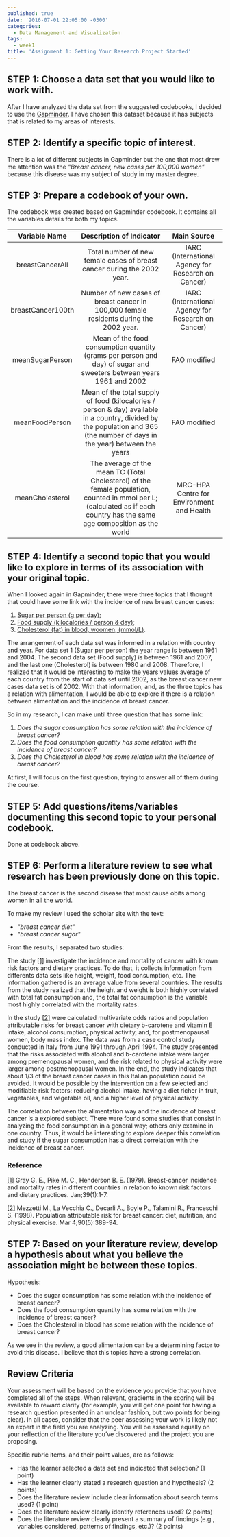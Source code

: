 ```yaml
---
published: true
date: '2016-07-01 22:05:00 -0300'
categories:
  - Data Management and Visualization
tags:
  - week1
title: 'Assignment 1: Getting Your Research Project Started'
---
```

## STEP 1: Choose a data set that you would like to work with.
After I have analyzed the data set from the suggested codebooks, I decided to use the [Gapminder][link_gapminder]. I have chosen this dataset because it has subjects that is related to my areas of interests.

## STEP 2: Identify a specific topic of interest.
There is a lot of different subjects in Gapminder but the one that most drew me attention was the _"Breast cancer, new cases per 100,000 women"_ because this disease was my subject of study in my master degree.

## STEP 3: Prepare a codebook of your own.
The codebook was created based on Gapminder codebook. It contains all the variables details for both my topics.

|   Variable Name   |      Description of Indicator   |  Main Source |
|:----:|:----------------------------------------:|:----:|
| breastCancerAll   | Total number of new female cases of breast cancer during the 2002 year. | IARC (International Agency for Research on Cancer) |
| breastCancer100th | Number of new cases of breast cancer in 100,000 female residents during the 2002 year. | IARC (International Agency for Research on Cancer) |
| meanSugarPerson   | Mean of the food consumption quantity (grams per person and day) of sugar and sweeters between years 1961 and 2002 | FAO modified |
| meanFoodPerson    | Mean of the total supply of food (kilocalories / person & day) available in a country, divided by the population and 365 (the number of days in the year) between the years | FAO modified |
| meanCholesterol   | The average of the mean TC (Total Cholesterol) of the female population, counted in mmol per L; (calculated as if each country has the same age composition as the world | MRC-HPA Centre for Environment and Health |

## STEP 4: Identify a second topic that you would like to explore in terms of its association with your original topic.
When I looked again in Gapminder, there were three topics that I thought that could have some link with the incidence of new breast cancer cases:

  1. [Sugar per person (g per day)][link_gmsugar];
  2. [Food supply (kilocalories / person & day)][link_gmfood];
  3. [Cholesterol (fat) in blood, woomen, (mmol/L)][link_gmcholesterol].

The arrangement of each data set was informed in a relation with country and year. For data set 1 (Sugar per person) the year range is between 1961 and 2004. The second data set (Food supply) is between 1961 and 2007, and the last one (Cholesterol) is between 1980 and 2008.
Therefore, I realized that it would be interesting to make the years values average of each country from the start of data set until 2002, as the breast cancer new cases data set is of 2002.
With that information, and, as the three topics has a relation with alimentation, I would be able to explore if there is a relation between alimentation and the incidence of breast cancer.

So in my research, I can make until three question that has some link:

  1. _Does the sugar consumption has some relation with the incidence of breast cancer?_
  2. _Does the food consumption quantity has some relation with the incidence of breast cancer?_
  3. _Does the Cholesterol in blood has some relation with the incidence of breast cancer?_

At first, I will focus on the first question, trying to answer all of them during the course.

## STEP 5: Add questions/items/variables documenting this second topic to your personal codebook.
Done at codebook above.

## STEP 6: Perform a literature review to see what research has been previously done on this topic.

The breast cancer is the second disease that most cause obits among women in all the world.

To make my review I used the scholar site with the text:
  
  - _"breast cancer diet"_
  - _"breast cancer sugar"_
  
From the results, I separated two studies:
  
The study [[1]][study_1] investigate the incidence and mortality of cancer with known risk factors and dietary practices. To do that, it collects information from differents data sets like height, weight, food consumption, etc. The information gathered is an average value from several countries.
The results from the study realized that the height and weight is both highly correlated with total fat consumption and, the total fat consumption is the variable most highly correlated with the mortality rates.

In the study [[2]][study_2] were calculated multivariate odds ratios and population attributable risks for breast cancer with dietary b-carotene and vitamin E intake, alcohol consumption, physical activity, and, for postmenopausal women, body mass index.
The data was from a case control study conducted in Italy from June 1991 through April 1994.
The study presented that the risks associated with alcohol and b-carotene intake were larger among premenopausal women, and the risk related to physical activity were larger among postmenopausal women.
In the end, the study indicates that about 1/3 of the breast cancer cases in this Italian population could be avoided. It would be possible by the intervention on a few selected and modifiable risk factors: reducing alcohol intake, having a diet richer in fruit, vegetables, and vegetable oil, and a higher level of physical activity.

The correlation between the alimentation way and the incidence of breast cancer is a explored subject. There were found some studies that consist in analyzing the food consumption in a general way; others only examine in one country. Thus, it would be interesting to explore deeper this correlation and study if the sugar consumption has a direct correlation with the incidence of breast cancer. 

### Reference

[[1]][study_1] Gray G. E., Pike M. C., Henderson B. E. (1979). Breast-cancer incidence and mortality rates in different countries in relation to known risk factors and dietary practices. Jan;39(1):1-7.

[[2]][study_2] Mezzetti M., La Vecchia C., Decarli A., Boyle P., Talamini R., Franceschi S. (1998). Population attributable risk for breast cancer: diet, nutrition, and physical exercise. Mar 4;90(5):389-94.

## STEP 7: Based on your literature review, develop a hypothesis about what you believe the association might be between these topics.
Hypothesis:

  - Does the sugar consumption has some relation with the incidence of breast cancer?
  - Does the food consumption quantity has some relation with the incidence of breast cancer?
  - Does the Cholesterol in blood has some relation with the incidence of breast cancer?

As we see in the review, a good alimentation can be a determining factor to avoid this disease. I believe that this topics have a strong correlation.

## Review Criteria

Your assessment will be based on the evidence you provide that you have completed all of the steps. When relevant, gradients in the scoring will be available to reward clarity (for example, you will get one point for having a research question presented in an unclear fashion, but two points for being clear). In all cases, consider that the peer assessing your work is likely not an expert in the field you are analyzing. You will be assessed equally on your reflection of the literature you’ve discovered and the project you are proposing.

Specific rubric items, and their point values, are as follows: 

  - Has the learner selected a data set and indicated that selection? (1 point)
  - Has the learner clearly stated a research question and hypothesis? (2 points)
  - Does the literature review include clear information about search terms used? (1 point)
  - Does the literature review clearly identify references used? (2 points)
  - Does the literature review clearly present a summary of findings (e.g., variables considered, patterns of findings, etc.)? (2 points)

[link_gapminder]:      http://www.gapminder.org

[link_gmsugar]: https://www.gapminder.org/world/#$majorMode=chart$is;shi=t;ly=2003;lb=f;il=t;fs=11;al=30;stl=t;st=t;nsl=t;se=t$wst;tts=C$ts;sp=5.59290322580644;ti=2010$zpv;v=0$inc_x;mmid=XCOORDS;iid=phAwcNAVuyj1jiMAkmq1iMg;by=ind$inc_y;mmid=YCOORDS;iid=phAwcNAVuyj2sdmdhX9zuKg;by=ind$inc_s;uniValue=8.21;iid=phAwcNAVuyj0XOoBL_n5tAQ;by=ind$inc_c;uniValue=255;gid=CATID0;by=grp$map_x;scale=log;dataMin=194;dataMax=96846$map_y;scale=lin;sma=49;smi=2.65$cd;bd=0$inds=

[link_gmfood]: https://www.gapminder.org/world/#$majorMode=chart$is;shi=t;ly=2003;lb=f;il=t;fs=11;al=30;stl=t;st=t;nsl=t;se=t$wst;tts=C$ts;sp=5.59290322580644;ti=2010$zpv;v=0$inc_x;mmid=XCOORDS;iid=phAwcNAVuyj1jiMAkmq1iMg;by=ind$inc_y;mmid=YCOORDS;iid=0ArfEDsV3bBwCdGlYVVpXX20tbU13STZyVG0yNkRrZnc;by=ind$inc_s;uniValue=8.21;iid=phAwcNAVuyj0XOoBL_n5tAQ;by=ind$inc_c;uniValue=255;gid=CATID0;by=grp$map_x;scale=log;dataMin=194;dataMax=96846$map_y;scale=lin;sma=49;smi=2.65$cd;bd=0$inds=

[link_gmcholesterol]:  https://www.gapminder.org/world/#$majorMode=chart$is;shi=t;ly=2003;lb=f;il=t;fs=11;al=30;stl=t;st=t;nsl=t;se=t$wst;tts=C$ts;sp=5.59290322580644;ti=2008$zpv;v=0$inc_x;mmid=XCOORDS;iid=phAwcNAVuyj1jiMAkmq1iMg;by=ind$inc_y;mmid=YCOORDS;iid=0ArfEDsV3bBwCdGJHcHZkSUdBcU56aS1OT3lLeU4tRHc;by=ind$inc_s;uniValue=8.21;iid=phAwcNAVuyj0XOoBL_n5tAQ;by=ind$inc_c;uniValue=255;gid=CATID0;by=grp$map_x;scale=log;dataMin=194;dataMax=96846$map_y;scale=lin;dataMin=3.974;dataMax=6.2$map_s;sma=50;smi=2$cd;bd=0$inds=

[study_1]: http://www.ncbi.nlm.nih.gov/pubmed/758926

[study_2]: http://www.ncbi.nlm.nih.gov/pubmed/9498489

